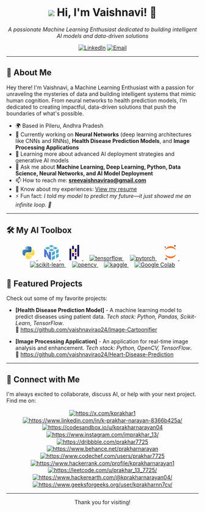             
<!-- Animated Greeting --> 
<h1 align="center"> 
  <img src="https://media.giphy.com/media/hvRJCLFzcasrR4ia7z/giphy.gif" width="30px"> Hi, I'm Vaishnavi! 🤖  
</h1>   
  
<!-- Tagline -->  
<p align="center">
  <i>A passionate Machine Learning Enthusiast dedicated to building intelligent AI models and data-driven solutions</i>
</p>

<!-- Social Badges -->
<p align="center">
  <a href="https://www.linkedin.com/in/k-sreevaishnavi-a41a09255/"><img src="https://img.shields.io/badge/LinkedIn-%230077B5.svg?style=for-the-badge&logo=linkedin&logoColor=white" alt="LinkedIn" target="_blank"></a>
  <a href="mailto:sreevaishnavirao@gmail.com"><img src="https://img.shields.io/badge/Email-%23D14836.svg?style=for-the-badge&logo=gmail&logoColor=white" alt="Email"></a>
<!--   <a href="https://twitter.com/https://x.com/kprakhar1"><img src="https://img.shields.io/badge/Twitter-%231DA1F2.svg?style=for-the-badge&logo=Twitter&logoColor=white" alt="Twitter"></a>
</p> -->

---

<!-- About Me Section -->
## 🌟 About Me

Hey there! I'm Vaishnavi, a Machine Learning Enthusiast with a passion for unraveling the mysteries of data and building intelligent systems that mimic human cognition. From neural networks to health prediction models, I’m dedicated to creating impactful, data-driven solutions that push the boundaries of what's possible.

- 🌍 Based in Pileru, Andhra Pradesh
- 🔭 Currently working on **Neural Networks** (deep learning architectures like CNNs and RNNs), **Health Disease Prediction Models**, and **Image Processing Applications**
- 🌱 Learning more about advanced AI deployment strategies and generative AI models
- 💬 Ask me about **Machine Learning, Deep Learning, Python, Data Science, Neural Networks, and AI Model Deployment**
- 📫 How to reach me: **sreevaishnavirao@gmail.com**
- 📄 Know about my experiences: [View my resume](https://drive.google.com/file/d/1b2ASW9QELKZXtXvyZZQPhsZx0jxgTiYq/view?usp=drive_link)
- ⚡ Fun fact: *I told my model to predict my future—it just showed me an infinite loop. 🔄*

---

<!-- Skills Section -->
## 🛠️ My AI Toolbox

<p align="center">
  <a href="https://www.python.org/" target="_blank" rel="noreferrer"> <img src="https://raw.githubusercontent.com/devicons/devicon/master/icons/python/python-original.svg" alt="python" width="40" height="40"/> </a>&nbsp;&nbsp;&nbsp;
  <a href="https://numpy.org/" target="_blank" rel="noreferrer"> <img src="https://raw.githubusercontent.com/devicons/devicon/master/icons/numpy/numpy-original.svg" alt="numpy" width="40" height="40"/> </a>&nbsp;&nbsp;&nbsp;
  <a href="https://pandas.pydata.org/" target="_blank" rel="noreferrer"> <img src="https://raw.githubusercontent.com/devicons/devicon/master/icons/pandas/pandas-original.svg" alt="pandas" width="40" height="40"/> </a>&nbsp;&nbsp;&nbsp;
  <a href="https://www.tensorflow.org/" target="_blank" rel="noreferrer"> <img src="https://www.vectorlogo.zone/logos/tensorflow/tensorflow-icon.svg" alt="tensorflow" width="40" height="40"/> </a>&nbsp;&nbsp;&nbsp;
  <a href="https://pytorch.org/" target="_blank" rel="noreferrer"> <img src="https://www.vectorlogo.zone/logos/pytorch/pytorch-icon.svg" alt="pytorch" width="40" height="40"/> </a>&nbsp;&nbsp;&nbsp;
  <a href="https://jupyter.org/" target="_blank" rel="noreferrer"> <img src="https://raw.githubusercontent.com/devicons/devicon/master/icons/jupyter/jupyter-original.svg" alt="jupyter" width="40" height="40"/> </a>&nbsp;&nbsp;&nbsp;
  <a href="https://scikit-learn.org/" target="_blank" rel="noreferrer"> <img src="https://upload.wikimedia.org/wikipedia/commons/0/05/Scikit_learn_logo_small.svg" alt="scikit-learn" width="40" height="40"/> </a>&nbsp;&nbsp;&nbsp;
  <a href="https://www.opencv.org/" target="_blank" rel="noreferrer"> <img src="https://www.vectorlogo.zone/logos/opencv/opencv-icon.svg" alt="opencv" width="40" height="40"/> </a>&nbsp;&nbsp;&nbsp;
  <a href="https://www.kaggle.com/" target="_blank" rel="noreferrer"> <img src="https://www.vectorlogo.zone/logos/kaggle/kaggle-icon.svg" alt="kaggle" width="40" height="40"/> </a>&nbsp;&nbsp;&nbsp;
  <a href="https://colab.research.google.com/" target="_blank" rel="noreferrer"> <img src="https://upload.wikimedia.org/wikipedia/commons/d/d0/Google_Colaboratory_SVG_Logo.svg" alt="Google Colab" width="40" height="40"/> </a>
</p>

<!-- Featured Projects Section -->
## 🚀 Featured Projects

Check out some of my favorite projects:

- **[Health Disease Prediction Model]** - A machine learning model to predict diseases using patient data. *Tech stack: Python, Pandas, Scikit-Learn, TensorFlow*.  
  🔗 https://github.com/vaishnavirao24/Image-Cartoonifier

- **[Image Processing Application]** - An application for real-time image analysis and enhancement. *Tech stack: Python, OpenCV, TensorFlow*.  
  🔗 https://github.com/vaishnavirao24/Heart-Disease-Prediction

---

<!-- Connect Section -->
## 🤝 Connect with Me

I'm always excited to collaborate, discuss AI, or help with your next project. Find me on:

<p align="center">
  <a href="https://twitter.com/https://x.com/kprakhar1" target="blank"><img align="center" src="https://raw.githubusercontent.com/rahuldkjain/github-profile-readme-generator/master/src/images/icons/Social/twitter.svg" alt="https://x.com/kprakhar1" height="30" width="40" /></a>
  <a href="https://linkedin.com/in/https://www.linkedin.com/in/k-prakhar-narayan-8366b425a/" target="blank"><img align="center" src="https://raw.githubusercontent.com/rahuldkjain/github-profile-readme-generator/master/src/images/icons/Social/linked-in-alt.svg" alt="https://www.linkedin.com/in/k-prakhar-narayan-8366b425a/" height="30" width="40" /></a>
  <a href="https://codesandbox.com/https://codesandbox.io/u/kprakharnarayan04" target="blank"><img align="center" src="https://raw.githubusercontent.com/rahuldkjain/github-profile-readme-generator/master/src/images/icons/Social/codesandbox.svg" alt="https://codesandbox.io/u/kprakharnarayan04" height="30" width="40" /></a>
  <a href="https://instagram.com/https://www.instagram.com/imprakhar_13/" target="blank"><img align="center" src="https://raw.githubusercontent.com/rahuldkjain/github-profile-readme-generator/master/src/images/icons/Social/instagram.svg" alt="https://www.instagram.com/imprakhar_13/" height="30" width="40" /></a>
  <a href="https://dribbble.com/https://dribbble.com/prakhar7725" target="blank"><img align="center" src="https://raw.githubusercontent.com/rahuldkjain/github-profile-readme-generator/master/src/images/icons/Social/dribbble.svg" alt="https://dribbble.com/prakhar7725" height="30" width="40" /></a>
  <a href="https://www.behance.net/https://www.behance.net/prakharnarayan" target="blank"><img align="center" src="https://raw.githubusercontent.com/rahuldkjain/github-profile-readme-generator/master/src/images/icons/Social/behance.svg" alt="https://www.behance.net/prakharnarayan" height="30" width="40" /></a>
  <a href="https://www.codechef.com/users/https://www.codechef.com/users/prakhar7725" target="blank"><img align="center" src="https://cdn.jsdelivr.net/npm/simple-icons@3.1.0/icons/codechef.svg" alt="https://www.codechef.com/users/prakhar7725" height="30" width="40" /></a>
  <a href="https://www.hackerrank.com/https://www.hackerrank.com/profile/kprakharnarayan1" target="blank"><img align="center" src="https://raw.githubusercontent.com/rahuldkjain/github-profile-readme-generator/master/src/images/icons/Social/hackerrank.svg" alt="https://www.hackerrank.com/profile/kprakharnarayan1" height="30" width="40" /></a>
  <a href="https://www.leetcode.com/https://leetcode.com/u/prakhar_13_7725/" target="blank"><img align="center" src="https://raw.githubusercontent.com/rahuldkjain/github-profile-readme-generator/master/src/images/icons/Social/leet-code.svg" alt="https://leetcode.com/u/prakhar_13_7725/" height="30" width="40" /></a>
  <a href="https://www.hackerearth.com/https://www.hackerearth.com/@kprakharnarayan04/" target="blank"><img align="center" src="https://raw.githubusercontent.com/rahuldkjain/github-profile-readme-generator/master/src/images/icons/Social/hackerearth.svg" alt="https://www.hackerearth.com/@kprakharnarayan04/" height="30" width="40" /></a>
  <a href="https://auth.geeksforgeeks.org/user/https://www.geeksforgeeks.org/user/kprakharnn7cv/" target="blank"><img align="center" src="https://raw.githubusercontent.com/rahuldkjain/github-profile-readme-generator/master/src/images/icons/Social/geeks-for-geeks.svg" alt="https://www.geeksforgeeks.org/user/kprakharnn7cv/" height="30" width="40" /></a>
</p>

---

<!-- Footer -->
<p align="center">
  Thank you for visiting!
</p>
